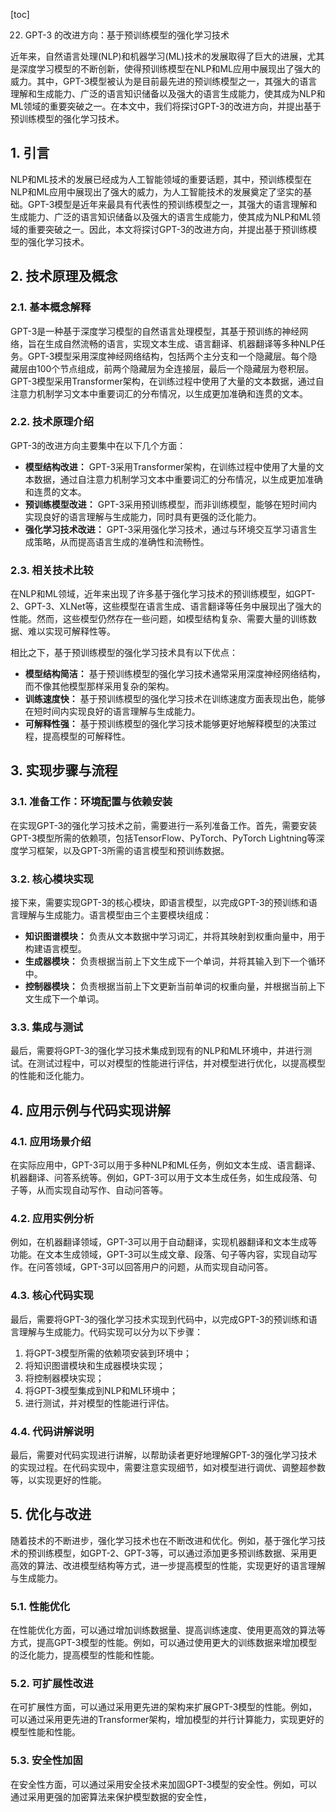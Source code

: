
[toc]                    
                
                
22. GPT-3 的改进方向：基于预训练模型的强化学习技术

近年来，自然语言处理(NLP)和机器学习(ML)技术的发展取得了巨大的进展，尤其是深度学习模型的不断创新，使得预训练模型在NLP和ML应用中展现出了强大的威力。其中，GPT-3模型被认为是目前最先进的预训练模型之一，其强大的语言理解和生成能力、广泛的语言知识储备以及强大的语言生成能力，使其成为NLP和ML领域的重要突破之一。在本文中，我们将探讨GPT-3的改进方向，并提出基于预训练模型的强化学习技术。

## 1. 引言

NLP和ML技术的发展已经成为人工智能领域的重要话题，其中，预训练模型在NLP和ML应用中展现出了强大的威力，为人工智能技术的发展奠定了坚实的基础。GPT-3模型是近年来最具有代表性的预训练模型之一，其强大的语言理解和生成能力、广泛的语言知识储备以及强大的语言生成能力，使其成为NLP和ML领域的重要突破之一。因此，本文将探讨GPT-3的改进方向，并提出基于预训练模型的强化学习技术。

## 2. 技术原理及概念

### 2.1. 基本概念解释

GPT-3是一种基于深度学习模型的自然语言处理模型，其基于预训练的神经网络，旨在生成自然流畅的语言，实现文本生成、语言翻译、机器翻译等多种NLP任务。GPT-3模型采用深度神经网络结构，包括两个主分支和一个隐藏层。每个隐藏层由100个节点组成，前两个隐藏层为全连接层，最后一个隐藏层为卷积层。GPT-3模型采用Transformer架构，在训练过程中使用了大量的文本数据，通过自注意力机制学习文本中重要词汇的分布情况，以生成更加准确和连贯的文本。

### 2.2. 技术原理介绍

GPT-3的改进方向主要集中在以下几个方面：

- **模型结构改进：** GPT-3采用Transformer架构，在训练过程中使用了大量的文本数据，通过自注意力机制学习文本中重要词汇的分布情况，以生成更加准确和连贯的文本。
- **预训练模型改进：** GPT-3采用预训练模型，而非训练模型，能够在短时间内实现良好的语言理解与生成能力，同时具有更强的泛化能力。
- **强化学习技术改进：** GPT-3采用强化学习技术，通过与环境交互学习语言生成策略，从而提高语言生成的准确性和流畅性。

### 2.3. 相关技术比较

在NLP和ML领域，近年来出现了许多基于强化学习技术的预训练模型，如GPT-2、GPT-3、XLNet等，这些模型在语言生成、语言翻译等任务中展现出了强大的性能。然而，这些模型仍然存在一些问题，如模型结构复杂、需要大量的训练数据、难以实现可解释性等。

相比之下，基于预训练模型的强化学习技术具有以下优点：

- **模型结构简洁：** 基于预训练模型的强化学习技术通常采用深度神经网络结构，而不像其他模型那样采用复杂的架构。
- **训练速度快：** 基于预训练模型的强化学习技术在训练速度方面表现出色，能够在短时间内实现良好的语言理解与生成能力。
- **可解释性强：** 基于预训练模型的强化学习技术能够更好地解释模型的决策过程，提高模型的可解释性。

## 3. 实现步骤与流程

### 3.1. 准备工作：环境配置与依赖安装

在实现GPT-3的强化学习技术之前，需要进行一系列准备工作。首先，需要安装GPT-3模型所需的依赖项，包括TensorFlow、PyTorch、PyTorch Lightning等深度学习框架，以及GPT-3所需的语言模型和预训练数据。

### 3.2. 核心模块实现

接下来，需要实现GPT-3的核心模块，即语言模型，以完成GPT-3的预训练和语言理解与生成能力。语言模型由三个主要模块组成：

- **知识图谱模块：** 负责从文本数据中学习词汇，并将其映射到权重向量中，用于构建语言模型。
- **生成器模块：** 负责根据当前上下文生成下一个单词，并将其输入到下一个循环中。
- **控制器模块：** 负责根据当前上下文更新当前单词的权重向量，并根据当前上下文生成下一个单词。

### 3.3. 集成与测试

最后，需要将GPT-3的强化学习技术集成到现有的NLP和ML环境中，并进行测试。在测试过程中，可以对模型的性能进行评估，并对模型进行优化，以提高模型的性能和泛化能力。

## 4. 应用示例与代码实现讲解

### 4.1. 应用场景介绍

在实际应用中，GPT-3可以用于多种NLP和ML任务，例如文本生成、语言翻译、机器翻译、问答系统等。例如，GPT-3可以用于文本生成任务，如生成段落、句子等，从而实现自动写作、自动问答等。

### 4.2. 应用实例分析

例如，在机器翻译领域，GPT-3可以用于自动翻译，实现机器翻译和文本生成等功能。在文本生成领域，GPT-3可以生成文章、段落、句子等内容，实现自动写作。在问答领域，GPT-3可以回答用户的问题，从而实现自动问答。

### 4.3. 核心代码实现

最后，需要将GPT-3的强化学习技术实现到代码中，以完成GPT-3的预训练和语言理解与生成能力。代码实现可以分为以下步骤：

1. 将GPT-3模型所需的依赖项安装到环境中；
2. 将知识图谱模块和生成器模块实现；
3. 将控制器模块实现；
4. 将GPT-3模型集成到NLP和ML环境中；
5. 进行测试，并对模型的性能进行评估。

### 4.4. 代码讲解说明

最后，需要对代码实现进行讲解，以帮助读者更好地理解GPT-3的强化学习技术的实现过程。在代码实现中，需要注意实现细节，如对模型进行调优、调整超参数等，以实现更好的性能。

## 5. 优化与改进

随着技术的不断进步，强化学习技术也在不断改进和优化。例如，基于强化学习技术的预训练模型，如GPT-2、GPT-3等，可以通过添加更多预训练数据、采用更高效的算法、改进模型结构等方式，进一步提高模型的性能，实现更好的语言理解与生成能力。

### 5.1. 性能优化

在性能优化方面，可以通过增加训练数据量、提高训练速度、使用更高效的算法等方式，提高GPT-3模型的性能。例如，可以通过使用更大的训练数据来增加模型的泛化能力，提高模型的性能和性能。

### 5.2. 可扩展性改进

在可扩展性方面，可以通过采用更先进的架构来扩展GPT-3模型的性能。例如，可以通过采用更先进的Transformer架构，增加模型的并行计算能力，实现更好的模型性能和性能。

### 5.3. 安全性加固

在安全性方面，可以通过采用安全技术来加固GPT-3模型的安全性。例如，可以通过采用更强的加密算法来保护模型数据的安全性，

